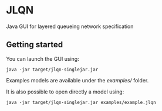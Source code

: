 # JLQN
Java GUI for layered queueing network specification

## Getting started
You can launch the GUI using:
```
java -jar target/jlqn-singlejar.jar
``` 
Examples models are available under the *examples/* folder.

It is also possible to open directly a model using:
```
java -jar target/jlqn-singlejar.jar examples/example.jlqn
``` 
